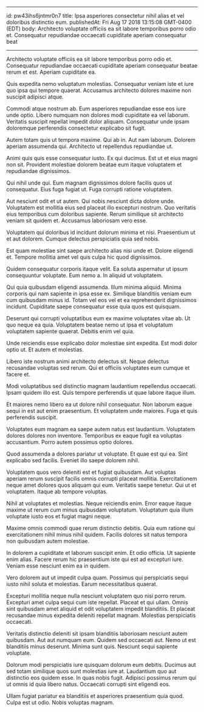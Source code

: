 
---
id: pw43ihs6jntmr0n7
title: Ipsa asperiores consectetur nihil alias et vel doloribus distinctio eum.
publishedAt: Fri Aug 17 2018 13:15:08 GMT-0400 (EDT)
body: Architecto voluptate officiis ea sit labore temporibus porro odio et. Consequatur repudiandae occaecati cupiditate aperiam consequatur beat


---



Architecto voluptate officiis ea sit labore temporibus porro odio et. Consequatur repudiandae occaecati cupiditate aperiam consequatur beatae rerum et est. Aperiam cupiditate ea.
 Quis expedita nemo voluptatum molestias. Consequatur veniam iste et iure quo ipsa qui tempore quaerat. Accusamus architecto dolores maxime non suscipit adipisci atque.
 Commodi atque nostrum ab. Eum asperiores repudiandae esse eos iure unde optio. Libero numquam non dolores modi cupiditate ea vel laborum. Veritatis suscipit repellat impedit dolor aliquam. Consequatur unde ipsam doloremque perferendis consectetur explicabo sit fugit.


Autem totam quis ut tempora maxime. Qui ab in. Aut nam laborum. Dolorem aperiam assumenda qui. Architecto ut repellendus repudiandae ut.
 Animi quis quis esse consequatur iusto. Ex qui ducimus. Est ut et eius magni non sit. Provident molestiae dolorem beatae eum itaque voluptatem et repudiandae dignissimos.
 Qui nihil unde qui. Eum magnam dignissimos dolore facilis quos ut consequatur. Eius fuga fugiat ut. Fuga corrupti ratione voluptatem.


Aut nesciunt odit et ut autem. Qui nobis nesciunt dicta dolore unde. Voluptatem est mollitia eius sed placeat illo excepturi nostrum. Quo veritatis eius temporibus cum doloribus sapiente. Rerum similique sit architecto veniam sit quidem et. Accusamus laboriosam vero esse.
 Voluptatem qui doloribus id incidunt dolorum minima et nisi. Praesentium ut et aut dolorem. Cumque delectus perspiciatis quia sed nobis.
 Est quam molestiae sint saepe architecto alias nisi unde et. Dolore eligendi et. Tempore mollitia amet vel quis culpa hic quod dignissimos.


Quidem consequatur corporis itaque velit. Ea soluta aspernatur ut ipsum consequuntur voluptate. Eum nemo a. In aliquid ut voluptatem.
 Qui quia quibusdam eligendi assumenda. Illum minima aliquid. Minima corporis qui nam sapiente in ipsa esse ex. Similique blanditiis veniam eum cum quibusdam minus id. Totam vel eos vel et ea reprehenderit dignissimos incidunt. Cupiditate saepe consequatur esse quia quos est quisquam.
 Deserunt qui corrupti voluptatibus eum ex maxime voluptates vitae ab. Ut quo neque ea quia. Voluptatem beatae nemo ut ipsa et voluptatum voluptatem sapiente quaerat. Debitis enim vel quia.


Unde reiciendis esse explicabo dolor molestiae sint expedita. Est modi dolor optio ut. Et autem et molestias.
 Libero iste nostrum animi architecto delectus sit. Neque delectus recusandae voluptas sed rerum. Qui et officiis voluptates eum cumque et facere et.
 Modi voluptatibus sed distinctio magnam laudantium repellendus occaecati. Ipsam quidem illo est. Quis tempore perferendis ut quae labore itaque illum.


Et maiores nemo libero ea ut dolore nihil consequatur. Non laborum eaque sequi in est aut enim praesentium. Et voluptatem unde maiores. Fuga et quis perferendis suscipit.
 Voluptates eum magnam ea saepe autem natus est laudantium. Voluptatem dolores dolores non inventore. Temporibus ex eaque fugit ea voluptas accusantium. Porro autem possimus optio dolores.
 Quod assumenda a dolores pariatur ut voluptate. Et quae est qui ea. Sint explicabo sed facilis. Eveniet illo saepe dolorem nihil.


Voluptatem quos vero deleniti est et fugiat quibusdam. Aut voluptas aperiam rerum suscipit facilis omnis corrupti placeat mollitia. Exercitationem neque amet dolores quos aliquam qui eum. Veritatis saepe tenetur. Qui ut et voluptatem. Itaque ab tempore voluptas.
 Nihil at voluptates et molestias. Neque reiciendis enim. Error eaque itaque maxime ut rerum cum minus quibusdam voluptatum. Voluptatum quia illum voluptate iusto eos et fugiat magni neque.
 Maxime omnis commodi quae rerum distinctio debitis. Quia eum ratione qui exercitationem nihil minus nihil quidem. Facilis dolores sit natus tempora non quibusdam autem molestiae.


In dolorem a cupiditate et laborum suscipit enim. Et odio officia. Ut sapiente enim alias. Facere rerum hic praesentium iste qui est ad excepturi iure. Veniam esse nesciunt enim ea in quidem.
 Vero dolorem aut ut impedit culpa quam. Possimus qui perspiciatis sequi iusto nihil soluta et molestias. Earum necessitatibus quaerat.
 Excepturi mollitia neque nulla nesciunt voluptatem quo nisi porro rerum. Excepturi amet culpa sequi cum iste repellat. Placeat et qui ullam. Omnis sint quibusdam amet aliquid et odit voluptatem impedit blanditiis. Et placeat recusandae minus expedita deleniti repellat magnam. Molestias perspiciatis occaecati.


Veritatis distinctio deleniti sit ipsam blanditiis laboriosam nesciunt autem quibusdam. Aut aut numquam eum. Quidem sed occaecati aut. Nemo ut est blanditiis minus deserunt. Minima sunt quis. Nesciunt sequi sapiente voluptate.
 Dolorum modi perspiciatis iure quisquam dolorum eum debitis. Ducimus aut sed totam similique quos sunt molestias iure at. Laudantium quo aut distinctio eos quidem esse. In quas nobis fugit. Adipisci possimus rerum qui ut omnis id quia libero natus. Occaecati corrupti sint eligendi eos.
 Ullam fugiat pariatur ea blanditiis et asperiores praesentium quia quod. Culpa est ut odio. Nobis voluptas magnam.

